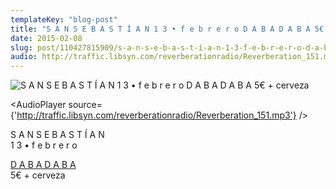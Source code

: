 ```yaml
---
templateKey: "blog-post"
title: "S A N S E B A S T Í A N 1 3 • f e b r e r o D A B A D A B A 5€ + cerveza"
date: 2015-02-08
slug: post/110427815909/s-a-n-s-e-b-a-s-t-í-a-n-1-3-f-e-b-r-e-r-o-d-a-b
audio: http://traffic.libsyn.com/reverberationradio/Reverberation_151.mp3
---
```


![S A N S E B A S T Í A N 1 3 • f e b r e r o D A B A D A B A 5€ + cerveza](../images/68a985b394cf6e827842084dbe5dc49db982a2ef4b6fad77c212bdb4d969b98b.jpg)

<AudioPlayer source={'http://traffic.libsyn.com/reverberationradio/Reverberation_151.mp3'} />

<p>S A N S E B A S T Í A N <br />1 3 • f e b r e r o</p><p><a href="http://dabadabass.com/81/reverberation-radio-live-session">D A B A D A B A</a><br />5€ + cerveza</p>
